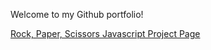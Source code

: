 Welcome to my Github portfolio!

[Rock, Paper, Scissors Javascript Project Page](conjaytech.github.io/rockpaper)
